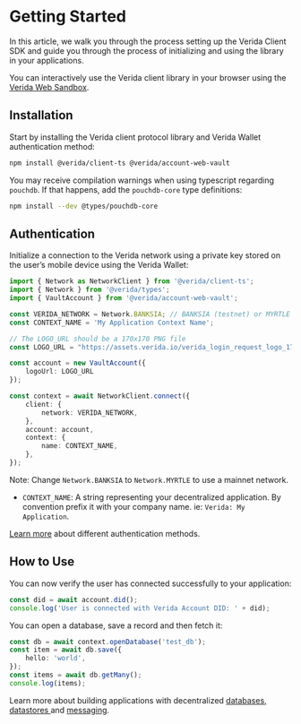 # Getting Started

In this article, we walk you through the process setting up the Verida Client SDK and guide you through the process of initializing and using the library in your applications.

You can interactively use the Verida client library in your browser using the [Verida Web Sandbox](https://web-sandbox.demos.testnet.verida.io/).

## Installation[​](https://developers.verida.network/docs/client-sdk/getting-started#installation) <a href="#installation" id="installation"></a>

Start by installing the Verida client protocol library and Verida Wallet authentication method:

```bash
npm install @verida/client-ts @verida/account-web-vault
```

You may receive compilation warnings when using typescript regarding `pouchdb`. If that happens, add the `pouchdb-core` type definitions:

```bash
npm install --dev @types/pouchdb-core
```

## Authentication[​](https://developers.verida.network/docs/client-sdk/getting-started#authentication) <a href="#authentication" id="authentication"></a>

Initialize a connection to the Verida network using a private key stored on the user’s mobile device using the Verida Wallet:

```typescript
import { Network as NetworkClient } from '@verida/client-ts';
import { Network } from '@verida/types';
import { VaultAccount } from '@verida/account-web-vault';

const VERIDA_NETWORK = Network.BANKSIA; // BANKSIA (testnet) or MYRTLE (mainnet)
const CONTEXT_NAME = 'My Application Context Name';

// The LOGO_URL should be a 170x170 PNG file
const LOGO_URL = "https://assets.verida.io/verida_login_request_logo_170x170.png";

const account = new VaultAccount({
    logoUrl: LOGO_URL
});

const context = await NetworkClient.connect({
    client: {
        network: VERIDA_NETWORK,
    },
    account: account,
    context: {
        name: CONTEXT_NAME,
    },
});
```

Note: Change `Network.BANKSIA` to `Network.MYRTLE` to use a mainnet network.

* `CONTEXT_NAME`: A string representing your decentralized application. By convention prefix it with your company name. ie: `Verida: My Application`.

[Learn more](getting-started.md#authentication) about different authentication methods.

## How to Use[​](https://developers.verida.network/docs/client-sdk/getting-started#how-to-use) <a href="#how-to-use" id="how-to-use"></a>

You can now verify the user has connected successfully to your application:

```typescript
const did = await account.did();
console.log('User is connected with Verida Account DID: ' + did);
```

You can open a database, save a record and then fetch it:

```typescript
const db = await context.openDatabase('test_db');
const item = await db.save({
    hello: 'world',
});
const items = await db.getMany();
console.log(items);
```

Learn more about building applications with decentralized [databases, datastores ](data.md)and [messaging](../concepts/messaging.md).
